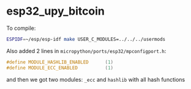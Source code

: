 # esp32_upy_bitcoin

To compile:

```bash
ESPIDF=~/esp/esp-idf make USER_C_MODULES=../../../usermods
```

Also added 2 lines in `micropython/ports/esp32/mpconfigport.h`:

```cpp
#define MODULE_HASHLIB_ENABLED      (1)
#define MODULE_ECC_ENABLED          (1)
```

and then we got two modules: `_ecc` and `hashlib` with all hash functions